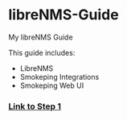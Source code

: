 # libreNMS-Guide
My libreNMS Guide

This guide includes:
- LibreNMS
- Smokeping Integrations
- Smokeping Web UI

### [Link to Step 1](Step_1.md)

